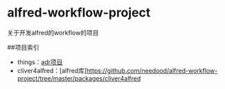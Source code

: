 # alfred-workflow-project
关于开发alfred的workflow的项目

##项目索引
+ things：[adr项目](https://github.com/needood/alfred-workflow-project/tree/master/packages/things)
+ cliver4alfred：[alfred库]https://github.com/needood/alfred-workflow-project/tree/master/packages/cliver4alfred
